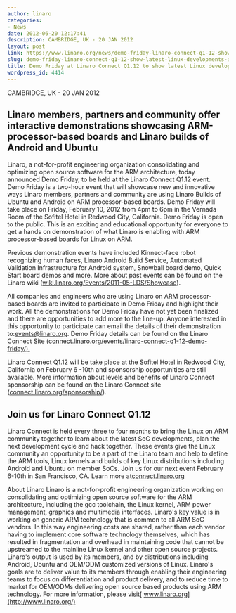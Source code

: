 ```yaml
---
author: linaro
categories:
- News
date: 2012-06-20 12:17:41
description: CAMBRIDGE, UK - 20 JAN 2012
layout: post
link: https://www.linaro.org/news/demo-friday-linaro-connect-q1-12-show-latest-linux-developments-arm/
slug: demo-friday-linaro-connect-q1-12-show-latest-linux-developments-arm
title: Demo Friday at Linaro Connect Q1.12 to show latest Linux developments on ARM
wordpress_id: 4414
---
```


CAMBRIDGE, UK - 20 JAN 2012

## Linaro members, partners and community offer interactive demonstrations showcasing ARM-processor-based boards and Linaro builds of Android and Ubuntu

Linaro, a not-for-profit engineering organization consolidating and optimizing open source software for the ARM architecture, today announced Demo Friday, to be held at the Linaro Connect Q1.12 event. Demo Friday is a two-hour event that will showcase new and innovative ways Linaro members, partners and community are using Linaro Builds of Ubuntu and Android on ARM processor-based boards. Demo Friday will take place on Friday, February 10, 2012 from 4pm to 6pm in the Vernada Room of the Sofitel Hotel in Redwood City, California. Demo Friday is open to the public. This is an exciting and educational opportunity for everyone to get a hands on demonstration of what Linaro is enabling with ARM processor-based boards for Linux on ARM.

Previous demonstration events have included Kinnect-face robot recognizing human faces, Linaro Android Build Service, Automated Validation Infrastructure for Android system, Snowball board demo, Quick Start board demos and more. More about past events can be found on the Linaro wiki ([wiki.linaro.org/Events/2011-05-LDS/Showcase](https://wiki.linaro.org/Events/2011-05-LDS/Showcase)).

All companies and engineers who are using Linaro on ARM processor-based boards are invited to participate in Demo Friday and highlight their work. All the demonstrations for Demo Friday have not yet been finalized and there are opportunities to add more to the line-up. Anyone interested in this opportunity to participate can email the details of their demonstration to:[events@linaro.org](mailto:events@linaro.org). Demo Friday details can be found on the Linaro Connect Site ([connect.linaro.org/events/linaro-connect-q1-12-demo-friday/](http://connect.linaro.org/events/linaro-connect-q1-12-demo-friday/)[).](mailto:events@linaro.org)

Linaro Connect Q1.12 will be take place at the Sofitel Hotel in Redwood City, California on February 6 -10th and sponsorship opportunities are still available. More information about levels and benefits of Linaro Connect sponsorship can be found on the Linaro Connect site ([connect.linaro.org/sponsorship/](http://connect.linaro.org/sponsorship/)).

## Join us for Linaro Connect Q1.12

Linaro Connect is held every three to four months to bring the Linux on ARM community together to learn about the latest SoC developments, plan the next development cycle and hack together. These events give the Linux community an opportunity to be a part of the Linaro team and help to define the ARM tools, Linux kernels and builds of key Linux distributions including Android and Ubuntu on member SoCs. Join us for our next event February 6-10th in San Francisco, CA. Learn more at[connect.linaro.org](http://connect.linaro.org/)

About Linaro
Linaro is a not-for-profit engineering organization working on consolidating and optimizing open source software for the ARM architecture, including the gcc toolchain, the Linux kernel, ARM power management, graphics and multimedia interfaces. Linaro's key value is in working on generic ARM technology that is common to all ARM SoC vendors. In this way engineering costs are shared, rather than each vendor having to implement core software technology themselves, which has resulted in fragmentation and overhead in maintaining code that cannot be upstreamed to the mainline Linux kernel and other open source projects. Linaro's output is used by its members, and by distributions including Android, Ubuntu and OEM/ODM customized versions of Linux. Linaro's goals are to deliver value to its members through enabling their engineering teams to focus on differentiation and product delivery, and to reduce time to market for OEM/ODMs delivering open source based products using ARM technology. For more information, please visit[ www.linaro.org](http://www.linaro.org/)